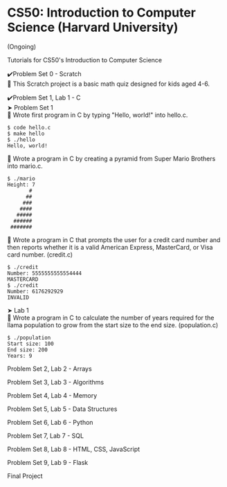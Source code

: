 # CS50: Introduction to Computer Science (Harvard University)
(Ongoing)
<p>
Tutorials for CS50's Introduction to Computer Science 
<p>
✔️Problem Set 0 - Scratch
<br>
🔹 This Scratch project is a basic math quiz designed for kids aged 4-6.
<p>
✔️Problem Set 1, Lab 1 - C
<br>
➤ Problem Set 1
<br>
🔹  Wrote first program in C by typing "Hello, world!" into hello.c.
    
    $ code hello.c
    $ make hello
    $ ./hello
    Hello, world!

🔹  Wrote a program in C by creating a pyramid from Super Mario Brothers into mario.c.
<br>

    $ ./mario
    Height: 7
           # 
          ##
         ###
        ####
       #####
      ######
     #######
   
🔹  Wrote a program in C that prompts the user for a credit card number and then reports whether it is a valid American Express, MasterCard, or Visa card number. (credit.c)
    
    $ ./credit
    Number: 5555555555554444
    MASTERCARD
    $ ./credit
    Number: 6176292929
    INVALID
➤ Lab 1
<br>
🔹 Wrote a program in C to calculate the number of years required for the llama population to grow from the start size to the end size. (population.c)
     
    $ ./population
    Start size: 100
    End size: 200
    Years: 9
    
Problem Set 2, Lab 2 - Arrays
<br>
      <p>
Problem Set 3, Lab 3 - Algorithms
<br>
        <p>
Problem Set 4, Lab 4 - Memory
<br>
          <p>
Problem Set 5, Lab 5 - Data Structures
<br>
            <p>
Problem Set 6, Lab 6 - Python
<br>
              <p>
Problem Set 7, Lab 7 - SQL
<br>
                <p>
Problem Set 8, Lab 8 - HTML, CSS, JavaScript
<br>
                  <p>
Problem Set 9, Lab 9 - Flask
<br>
                    <p>
Final Project
